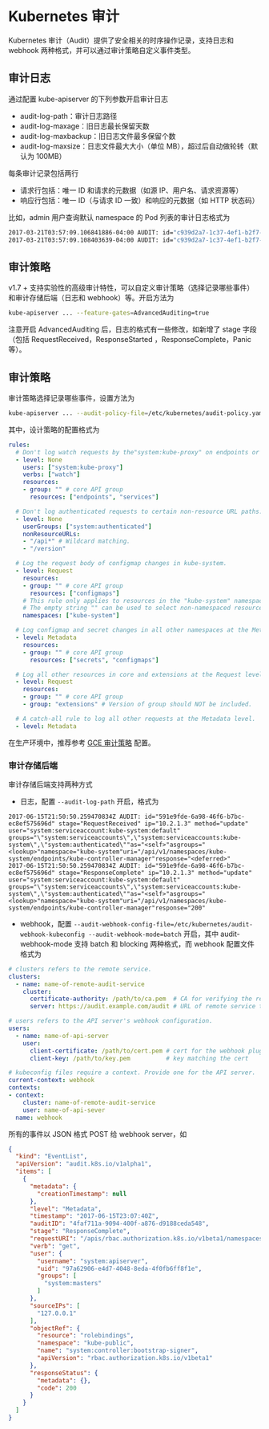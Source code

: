 # Kubernetes 审计

Kubernetes 审计（Audit）提供了安全相关的时序操作记录，支持日志和 webhook 两种格式，并可以通过审计策略自定义事件类型。

## 审计日志

通过配置 kube-apiserver 的下列参数开启审计日志

- audit-log-path：审计日志路径
- audit-log-maxage：旧日志最长保留天数
- audit-log-maxbackup：旧日志文件最多保留个数
- audit-log-maxsize：日志文件最大大小（单位 MB），超过后自动做轮转（默认为 100MB）

每条审计记录包括两行

- 请求行包括：唯一 ID 和请求的元数据（如源 IP、用户名、请求资源等）
- 响应行包括：唯一 ID（与请求 ID 一致）和响应的元数据（如 HTTP 状态码）

比如，admin 用户查询默认 namespace 的 Pod 列表的审计日志格式为

```sh
2017-03-21T03:57:09.106841886-04:00 AUDIT: id="c939d2a7-1c37-4ef1-b2f7-4ba9b1e43b53" ip="127.0.0.1" method="GET" user="admin" groups="\"system:masters\",\"system:authenticated\""as="<self>"asgroups="<lookup>"namespace="default"uri="/api/v1/namespaces/default/pods"
2017-03-21T03:57:09.108403639-04:00 AUDIT: id="c939d2a7-1c37-4ef1-b2f7-4ba9b1e43b53" response="200"
```

## 审计策略

v1.7 + 支持实验性的高级审计特性，可以自定义审计策略（选择记录哪些事件）和审计存储后端（日志和 webhook）等。开启方法为

```sh
kube-apiserver ... --feature-gates=AdvancedAuditing=true
```

注意开启 AdvancedAuditing 后，日志的格式有一些修改，如新增了 stage 字段（包括 RequestReceived，ResponseStarted ，ResponseComplete，Panic 等）。

## 审计策略

审计策略选择记录哪些事件，设置方法为

```sh
kube-apiserver ... --audit-policy-file=/etc/kubernetes/audit-policy.yaml
```

其中，设计策略的配置格式为

```yaml
rules:
  # Don't log watch requests by the"system:kube-proxy" on endpoints or services
  - level: None
    users: ["system:kube-proxy"]
    verbs: ["watch"]
    resources:
    - group: "" # core API group
      resources: ["endpoints", "services"]

  # Don't log authenticated requests to certain non-resource URL paths.
  - level: None
    userGroups: ["system:authenticated"]
    nonResourceURLs:
    - "/api*" # Wildcard matching.
    - "/version"

  # Log the request body of configmap changes in kube-system.
  - level: Request
    resources:
    - group: "" # core API group
      resources: ["configmaps"]
    # This rule only applies to resources in the "kube-system" namespace.
    # The empty string "" can be used to select non-namespaced resources.
    namespaces: ["kube-system"]

  # Log configmap and secret changes in all other namespaces at the Metadata level.
  - level: Metadata
    resources:
    - group: "" # core API group
      resources: ["secrets", "configmaps"]

  # Log all other resources in core and extensions at the Request level.
  - level: Request
    resources:
    - group: "" # core API group
    - group: "extensions" # Version of group should NOT be included.

  # A catch-all rule to log all other requests at the Metadata level.
  - level: Metadata
```

在生产环境中，推荐参考 [GCE 审计策略](https://github.com/kubernetes/kubernetes/blob/v1.7.0/cluster/gce/gci/configure-helper.sh#L490) 配置。

### 审计存储后端

审计存储后端支持两种方式

- 日志，配置 `--audit-log-path` 开启，格式为

```
2017-06-15T21:50:50.259470834Z AUDIT: id="591e9fde-6a98-46f6-b7bc-ec8ef575696d" stage="RequestReceived" ip="10.2.1.3" method="update" user="system:serviceaccount:kube-system:default" groups="\"system:serviceaccounts\",\"system:serviceaccounts:kube-system\",\"system:authenticated\""as="<self>"asgroups="<lookup>"namespace="kube-system"uri="/api/v1/namespaces/kube-system/endpoints/kube-controller-manager"response="<deferred>"
2017-06-15T21:50:50.259470834Z AUDIT: id="591e9fde-6a98-46f6-b7bc-ec8ef575696d" stage="ResponseComplete" ip="10.2.1.3" method="update" user="system:serviceaccount:kube-system:default" groups="\"system:serviceaccounts\",\"system:serviceaccounts:kube-system\",\"system:authenticated\""as="<self>"asgroups="<lookup>"namespace="kube-system"uri="/api/v1/namespaces/kube-system/endpoints/kube-controller-manager"response="200"
```

- webhook，配置 `--audit-webhook-config-file=/etc/kubernetes/audit-webhook-kubeconfig --audit-webhook-mode=batch` 开启，其中 audit-webhook-mode 支持 batch 和 blocking 两种格式，而 webhook 配置文件格式为

```yaml
# clusters refers to the remote service.
clusters:
  - name: name-of-remote-audit-service
    cluster:
      certificate-authority: /path/to/ca.pem  # CA for verifying the remote service.
      server: https://audit.example.com/audit # URL of remote service to query. Must use 'https'.

# users refers to the API server's webhook configuration.
users:
  - name: name-of-api-server
    user:
      client-certificate: /path/to/cert.pem # cert for the webhook plugin to use
      client-key: /path/to/key.pem          # key matching the cert

# kubeconfig files require a context. Provide one for the API server.
current-context: webhook
contexts:
- context:
    cluster: name-of-remote-audit-service
    user: name-of-api-sever
  name: webhook
```

所有的事件以 JSON 格式 POST 给 webhook server，如

```json
{
  "kind": "EventList",
  "apiVersion": "audit.k8s.io/v1alpha1",
  "items": [
    {
      "metadata": {
        "creationTimestamp": null
      },
      "level": "Metadata",
      "timestamp": "2017-06-15T23:07:40Z",
      "auditID": "4faf711a-9094-400f-a876-d9188ceda548",
      "stage": "ResponseComplete",
      "requestURI": "/apis/rbac.authorization.k8s.io/v1beta1/namespaces/kube-public/rolebindings/system:controller:bootstrap-signer",
      "verb": "get",
      "user": {
        "username": "system:apiserver",
        "uid": "97a62906-e4d7-4048-8eda-4f0fb6ff8f1e",
        "groups": [
          "system:masters"
        ]
      },
      "sourceIPs": [
        "127.0.0.1"
      ],
      "objectRef": {
        "resource": "rolebindings",
        "namespace": "kube-public",
        "name": "system:controller:bootstrap-signer",
        "apiVersion": "rbac.authorization.k8s.io/v1beta1"
      },
      "responseStatus": {
        "metadata": {},
        "code": 200
      }
    }
  ]
}
```
